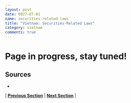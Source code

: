 ```yaml
---
layout: post
date: 0027-07-01
name: securities-related-laws
title: "Vietnam: Securities-Related Laws"
category: vietnam
comments: true
---
```


# Page in progress, stay tuned!

Sources 
--- 
- 


| **[Previous Section](https://neo-project.github.io/global-blockchain-compliance-hub//vietnam/vietnam-laws-token-sales.html)** | **[Next Section](https://neo-project.github.io/global-blockchain-compliance-hub//vietnam/vietnam-privacy-and-data-protection.html)** |

